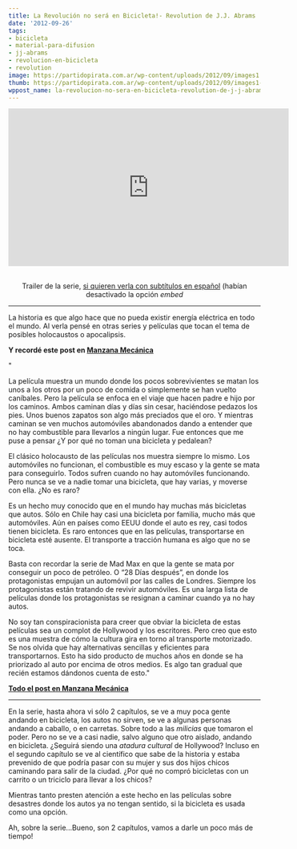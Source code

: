 ```yaml
---
title: La Revolución no será en Bicicleta!- Revolution de J.J. Abrams
date: '2012-09-26'
tags:
- bicicleta
- material-para-difusion
- jj-abrams
- revolucion-en-bicicleta
- revolution
image: https://partidopirata.com.ar/wp-content/uploads/2012/09/images1.jpg
thumb: https://partidopirata.com.ar/wp-content/uploads/2012/09/images1-150x150.jpg
wppost_name: la-revolucion-no-sera-en-bicicleta-revolution-de-j-j-abrams
---
```


<center>
<iframe src="http://www.youtube.com/embed/JwfCRAtkYEI" frameborder="0" width="560" height="315"></iframe></center>&nbsp;
<p style="text-align: center;">Trailer de la serie, <a href="http://youtu.be/NP6-q2lZ8QU" target="_blank">
si quieren verla con subtítulos en español</a> (habían desactivado la opción <em>embed</em></p>


<hr />

La historia es que algo hace que no pueda existir energía eléctrica en todo el mundo.
Al verla pensé en otras series y películas que tocan el tema de posibles holocaustos o apocalipsis.

<strong>Y recordé este post en <a href="http://manzanamecanica.org/2010/10/bicicletas_zombies_y_holocaustos_nucleares.html" target="_blank">Manzana Mecánica</a></strong>

"

La película muestra un mundo donde los pocos sobrevivientes se matan los unos a los otros por un poco de comida o simplemente se han vuelto caníbales. Pero la película se enfoca en el viaje que hacen padre e hijo por los caminos. Ambos caminan días y días sin cesar, haciéndose pedazos los pies. Unos buenos zapatos son algo más preciados que el oro. Y mientras caminan se ven muchos automóviles abandonados dando a entender que no hay combustible para llevarlos a ningún lugar. Fue entonces que me puse a pensar ¿Y por qué no toman una bicicleta y pedalean?

El clásico holocausto de las películas nos muestra siempre lo mismo. Los automóviles no funcionan, el combustible es muy escaso y la gente se mata para conseguirlo. Todos sufren cuando no hay automóviles funcionando. Pero nunca se ve a nadie tomar una bicicleta, que hay varias, y moverse con ella. ¿No es raro?

Es un hecho muy conocido que en el mundo hay muchas más bicicletas que autos. Sólo en Chile hay casi una bicicleta por familia, mucho más que automóviles. Aún en países como EEUU donde el auto es rey, casi todos tienen bicicleta. Es raro entonces que en las películas, transportarse en bicicleta esté ausente. El transporte a tracción humana es algo que no se toca.

Basta con recordar la serie de Mad Max en que la gente se mata por conseguir un poco de petróleo. O “28 Días después”, en donde los protagonistas empujan un automóvil por las calles de Londres. Siempre los protagonistas están tratando de revivir automóviles. Es una larga lista de películas donde los protagonistas se resignan a caminar cuando ya no hay autos.

No soy tan conspiracionista para creer que obviar la bicicleta de estas películas sea un complot de Hollywood y los escritores. Pero creo que esto es una muestra de cómo la cultura gira en torno al transporte motorizado. Se nos olvida que hay alternativas sencillas y eficientes para transportarnos. Esto ha sido producto de muchos años en donde se ha priorizado al auto por encima de otros medios. Es algo tan gradual que recién estamos dándonos cuenta de esto."

<strong><a href="http://manzanamecanica.org/2010/10/bicicletas_zombies_y_holocaustos_nucleares.html" target="_blank">Todo el post en Manzana Mecánica</a></strong>

<hr />

En la serie, hasta ahora vi sólo 2 capítulos, se ve a muy poca gente andando en bicicleta, los autos no sirven, se ve a algunas personas andando a caballo, o en carretas. Sobre todo a las <em>milicias</em> que tomaron el poder.
Pero no se ve a casi nadie, salvo alguno que otro aislado, andando en bicicleta.
¿Seguirá siendo una <em>atadura cultural</em> de Hollywood?
Incluso en el segundo capítulo se ve al científico que sabe de la historia y estaba prevenido de que podría pasar con su mujer y sus dos hijos chicos caminando para salir de la ciudad. ¿Por qué no compró bicicletas con un carrito o un triciclo para llevar a los chicos?

Mientras tanto presten atención a este hecho en las películas sobre desastres donde los autos ya no tengan sentido, si la bicicleta es usada como una opción.

Ah, sobre la serie...Bueno, son 2 capítulos, vamos a darle un poco más de tiempo!
